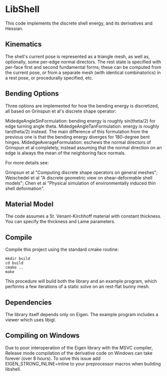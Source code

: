 # LibShell

This code implements the discrete shell energy, and its derivatives and Hessian.

## Kinematics

The shell's current pose is represented as a triangle mesh, as well as, optionally, some per-edge normal directors. The rest state is specified with per-face first and second fundamental forms; these can be computed from the current pose, or from a separate mesh (with identical combinatorics) in a rest pose, or procedurally specified, etc.

## Bending Options

Three options are implemented for how the bending energy is discretized, all based on Grinspun et al's discrete shape operator:

MidedgeAngleSinFormulation: bending energy is roughly sin(theta/2) for edge turning angle theta.
MidedgeAngleTanFormulation: energy is roughly tan(theta/2) instead. The main difference of this formulation from the previous one is that the bending energy diverges for 180-degree bent hinges.
MidedgeAverageFormulation: eschews the normal directors of Grinspun et al completely, instead assuming that the normal direction on an edge is always the mean of the neighboring face normals.

For more details see:

Grinpsun et al "Computing discrete shape operators on general meshes"; 
Weischedel et al "A discrete geometric view on shear-deformable shell models";
Chen et al "Physical simulation of environmentally induced thin shell deformation".

## Material Model

The code assumes a St. Venant-Kirchhoff material with constant thickness. You can specify the thickness and Lame parameters.

## Compile

Compile this project using the standard cmake routine:

    mkdir build
    cd build
    cmake ..
    make

This procedure will build both the library and an example program, which performs a few iterations of a static solve on an rest-flat bunny mesh.

## Dependencies

The library itself depends only on Eigen. The example program includes a viewer which uses libigl.

## Compiling on Windows

Due to poor interoperation of the Eigen library with the MSVC compiler, Release mode compilation of the derivative code on Windows can take forever (over 8 hours). To solve this issue add EIGEN_STRONG_INLINE=inline to your preprocessor macros when building libshell.
